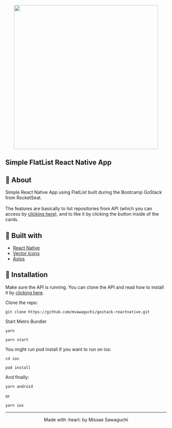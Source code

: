 
<p align="center">
  <img height="450" src="http://sawastudio.me/fi44/gifrn1.gif">
</p>

<p align="center">
    <h2>Simple FlatList React Native App </h2>
</p>

## :pushpin: About
<p id="rocketshoes_about">
  Simple React Native App using FlatList built during the Bootcamp GoStack from RocketSeat. <br></br>
  The features are basically to list repositories from API (which you can access by <a href="https://github.com/msawaguchi/gostack-nodejs">clicking here</a>), and to like it by clicking the button inside of the cards.
</p>

## :pushpin: Built with
<ul id="rocketshoes_techs">
    <li><a href="https://reactnative.dev/">React Native</a></li>
    <li><a href="https://github.com/oblador/react-native-vector-icons">Vector Icons</a></li>   
    <li><a href="https://github.com/axios/axios">Axios</a></li>
</ul>

## :pushpin: Installation
<p>
    Make sure the API is running. 
    You can clone the API and read how to install it by <a href="https://github.com/msawaguchi/gostack-nodejs">clicking here</a>.
</p>

<p id="rocketshoes_execute">Clone the repo:</p>

`git clone https://github.com/msawaguchi/gostack-reactnative.git`



<p>
    Start Metro Bundler
</p>

 `yarn`
 
 `yarn start`

You might run pod install if you want to run on ios:

 `cd ios`
 
 `pod install`
 
 And finally:
 
 `yarn android`
  
  or
 
 `yarn ios`

<footer>
    <hr></hr>
<p align="center">
Made with :heart: by Missae Sawaguchi
</p>
</footer>
